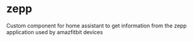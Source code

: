 # zepp
Custom component for home assistant to get information from the zepp application used by amazfitbit devices
